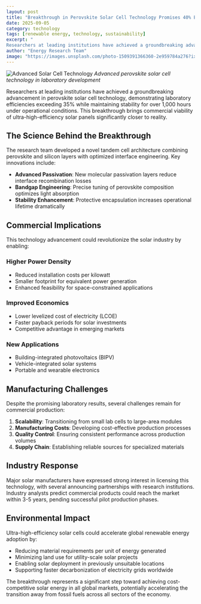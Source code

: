 ```yaml
---
layout: post
title: "Breakthrough in Perovskite Solar Cell Technology Promises 40% Efficiency"
date: 2025-09-05
category: technology
tags: [renewable energy, technology, sustainability]
excerpt: "
Researchers at leading institutions have achieved a groundbreaking advancement in perovskite solar cell technology, demonstrating laboratory efficien..."
author: "Energy Research Team"
image: "https://images.unsplash.com/photo-1509391366360-2e959784a276?ixlib=rb-4.0.3&auto=format&fit=crop&w=1200&q=80"
---
```


![Advanced Solar Cell Technology](https://images.unsplash.com/photo-1509391366360-2e959784a276?ixlib=rb-4.0.3&auto=format&fit=crop&w=1200&q=80)
*Advanced perovskite solar cell technology in laboratory development*

Researchers at leading institutions have achieved a groundbreaking advancement in perovskite solar cell technology, demonstrating laboratory efficiencies exceeding 35% while maintaining stability for over 1,000 hours under operational conditions. This breakthrough brings commercial viability of ultra-high-efficiency solar panels significantly closer to reality.

## The Science Behind the Breakthrough

The research team developed a novel tandem cell architecture combining perovskite and silicon layers with optimized interface engineering. Key innovations include:

- **Advanced Passivation**: New molecular passivation layers reduce interface recombination losses
- **Bandgap Engineering**: Precise tuning of perovskite composition optimizes light absorption
- **Stability Enhancement**: Protective encapsulation increases operational lifetime dramatically

## Commercial Implications

This technology advancement could revolutionize the solar industry by enabling:

### Higher Power Density
- Reduced installation costs per kilowatt
- Smaller footprint for equivalent power generation
- Enhanced feasibility for space-constrained applications

### Improved Economics
- Lower levelized cost of electricity (LCOE)
- Faster payback periods for solar investments
- Competitive advantage in emerging markets

### New Applications
- Building-integrated photovoltaics (BIPV)
- Vehicle-integrated solar systems
- Portable and wearable electronics

## Manufacturing Challenges

Despite the promising laboratory results, several challenges remain for commercial production:

1. **Scalability**: Transitioning from small lab cells to large-area modules
2. **Manufacturing Costs**: Developing cost-effective production processes
3. **Quality Control**: Ensuring consistent performance across production volumes
4. **Supply Chain**: Establishing reliable sources for specialized materials

## Industry Response

Major solar manufacturers have expressed strong interest in licensing this technology, with several announcing partnerships with research institutions. Industry analysts predict commercial products could reach the market within 3-5 years, pending successful pilot production phases.

## Environmental Impact

Ultra-high-efficiency solar cells could accelerate global renewable energy adoption by:

- Reducing material requirements per unit of energy generated
- Minimizing land use for utility-scale solar projects
- Enabling solar deployment in previously unsuitable locations
- Supporting faster decarbonization of electricity grids worldwide

The breakthrough represents a significant step toward achieving cost-competitive solar energy in all global markets, potentially accelerating the transition away from fossil fuels across all sectors of the economy.

